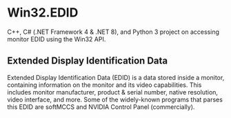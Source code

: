 # Win32.EDID
C++, C# (.NET Framework 4 & .NET 8), and Python 3 project on accessing monitor EDID using the Win32 API.

## Extended Display Identification Data
Extended Display Identification Data (EDID) is a data stored inside a monitor, containing information on the monitor and its video capabilities. This includes monitor manufacturer, product & serial number, native resolution, video interface, and more. Some of the widely-known programs that parses this EDID are softMCCS and NVIDIA Control Panel (commercially).